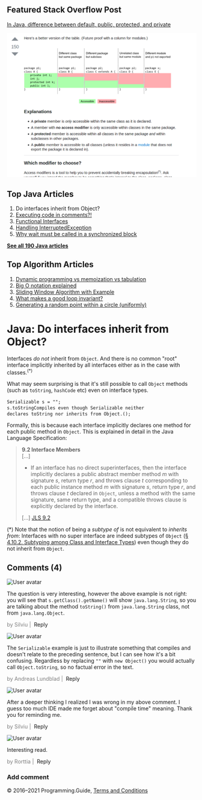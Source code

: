 ## Featured Stack Overflow Post

[In Java, difference between default, public, protected, and private](https://stackoverflow.com/a/33627846/276052)

[<img src="../images/so-featured-33627846.png" alt="StackOverflow screenshot thumbnail" class="screenshot" />](https://stackoverflow.com/a/33627846/276052)

## Top Java Articles

1.  Do interfaces inherit from Object?
2.  [Executing code in comments?!](executing-code-in-comments.html)
3.  [Functional Interfaces](functional-interfaces.html)
4.  [Handling InterruptedException](handling-interrupted-exceptions.html)
5.  [Why wait must be called in a synchronized block](why-wait-must-be-in-synchronized.html)

[**See all 190 Java articles**](index.html)

## Top Algorithm Articles

1.  [Dynamic programming vs memoization vs tabulation](../dynamic-programming-vs-memoization-vs-tabulation.html)
2.  [Big O notation explained](../big-o-notation-explained.html)
3.  [Sliding Window Algorithm with Example](../sliding-window-example.html)
4.  [What makes a good loop invariant?](../what-makes-a-good-loop-invariant.html)
5.  [Generating a random point within a circle (uniformly)](../random-point-within-circle.html)

# Java: Do interfaces inherit from Object?

Interfaces _do not_ inherit from `Object`. And there is no common "root" interface implicitly inherited by all interfaces either as in the case with classes.<sup>(\*)</sup>

What may seem surprising is that it's still possible to call `Object` methods (such as `toString`, `hashCode` etc) even on interface types.

    Serializable s = "";
    s.toStringCompiles even though Serializable neither
    declares toString nor inherits from Object.();

Formally, this is because each interface implicitly declares one method for each public method in `Object`. This is explained in detail in the Java Language Specification:

> **9.2 Interface Members**  
> \[…\]
>
> - If an interface has no direct superinterfaces, then the interface implicitly declares a public abstract member method _m_ with signature _s_, return type _r_, and throws clause _t_ corresponding to each public instance method _m_ with signature _s_, return type _r_, and throws clause _t_ declared in `Object`, unless a method with the same signature, same return type, and a compatible throws clause is explicitly declared by the interface.
>
> \[…\] <a href="https://docs.oracle.com/javase/specs/jls/se8/html/jls-9.html#jls-9.2" class="quote-source">JLS 9.2</a>

<span class="small">(\*) Note that the notion of being a _subtype of_ is not equivalent to _inherits from_: Interfaces with no super interface are indeed subtypes of `Object` ([§ 4.10.2. Subtyping among Class and Interface Types](http://docs.oracle.com/javase/specs/jls/se7/html/jls-4.html#jls-4.10.2)) even though they do not inherit from `Object`.</span>

## Comments (4)

![User avatar](https://www.gravatar.com/avatar/d41d8cd98f00b204e9800998ecf8427e?d=mp)

The question is very interesting, however the above example is not right: you will see that `s.getClass().getName()` will show `java.lang.String`, so you are talking about the method `toString()` from `java.lang.String` class, not from `java.lang.Object`.

<span style="color: grey">by Silviu | </span> <span class="reply-button">Reply</span>

![User avatar](https://www.gravatar.com/avatar/99e100243aaa8b1469b1ed4e8bbecb06?d=mp)

The `Serializable` example is just to illustrate something that compiles and doesn't relate to the preceding sentence, but I can see how it's a bit confusing. Regardless by replacing `""` with `new Object()` you would actually call `Object.toString`, so no factual error in the text.

<span style="color: grey">by Andreas Lundblad | </span> <span class="reply-button">Reply</span>

![User avatar](https://www.gravatar.com/avatar/d41d8cd98f00b204e9800998ecf8427e?d=mp)

After a deeper thinking I realized I was wrong in my above comment. I guess too much IDE made me forget about "compile time" meaning. Thank you for reminding me.

<span style="color: grey">by Silviu | </span> <span class="reply-button">Reply</span>

![User avatar](https://www.gravatar.com/avatar/3bc5bd340b979f992efd0eb967da718d?d=mp)

Interesting read.

<span style="color: grey">by Rorttia | </span> <span class="reply-button">Reply</span>

### Add comment

© 2016–2021 Programming.Guide, [Terms and Conditions](../terms-and-conditions.html)
